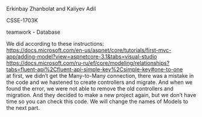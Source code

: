 Erkinbay Zhanbolat and Kaliyev Adil 

CSSE-1703K

teamwork - Database

We did according to these instructions:
<br>
https://docs.microsoft.com/en-us/aspnet/core/tutorials/first-mvc-app/adding-model?view=aspnetcore-3.1&tabs=visual-studio
<br>
https://docs.microsoft.com/ru-ru/ef/core/modeling/relationships?tabs=fluent-api%2Cfluent-api-simple-key%2Csimple-key#one-to-one
<br>
at first, we didn’t get the Many-to-Many connection, there was a mistake in the code and we hastened to create controllers
and migrate. And when we found the error, we were not able to remove the old controllers and migration. And they decided to 
make a new project again, but we don’t have time so you can check this code. We will change the names of Models to the next
part.
<br>


